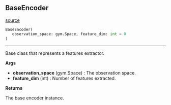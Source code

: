 #


## BaseEncoder
[source](https://github.com/RLE-Foundation/rllte/blob/main/rllte/common/base_encoder.py/#L30)
```python 
BaseEncoder(
   observation_space: gym.Space, feature_dim: int = 0
)
```


---
Base class that represents a features extractor.


**Args**

* **observation_space** (gym.Space) : The observation space.
* **feature_dim** (int) : Number of features extracted.


**Returns**

The base encoder instance.
